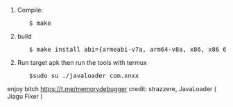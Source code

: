 

1. Compile:
<pre>
      $ make
</pre>

2. build
<pre>
      $ make install abi={armeabi-v7a, arm64-v8a, x86, x86_64}
</pre>

2. Run target apk then run the tools with termux 
<pre>
      $sudo su ./javaloader com.xnxx
</pre>

enjoy bitch https://t.me/memorydebugger
credit: strazzere, JavaLoader ( Jiagu Fixer )

